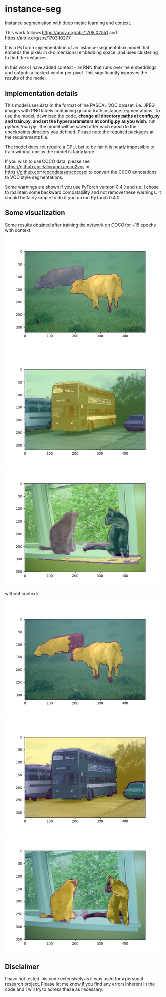 # instance-seg
Instance segmentation with deep metric learning and context.

This work follows https://arxiv.org/abs/1708.02551 and https://arxiv.org/abs/1703.10277

It is a PyTorch implementation of an instance-segmentation model that embeds the pixels in d-dimensional
embedding space, and uses clustering to find the instances.

In this work I have added context - an RNN that runs over the embeddings and outputs a context vector
per pixel. This significantly improves the results of the model.

## Implementation details
This model uses data in the format of the PASCAL VOC dataset, i.e. JPEG images with PNG labels containing 
ground truth instance segmentations. To use the model, download the code, **change all directory paths 
at config.py and train.py, and set the hyperparameters at config.py as you wish.**
run *python train.py*. The model will be saved after each epoch to the checkpoints directory you
defined. Please note the required packages at the requirements file.

The model does not require a GPU, but to be fair it is nearly impossible to train without one as the model is 
fairly large. 

If you wish to use COCO data, please see https://github.com/alicranck/coco2voc or https://github.com/cocodataset/cocoapi to 
convert the COCO annotations to VOC style segmentations.

Some warnings are shown if you use PyTorch version 0.4.0 and up. I chose to maintain some backward compatability
and not remove these warnings. It should be fairly simple to do if you do run PyTorch 0.4.0.


## Some visualization
Some results obtained after training the network on COCO for ~15 epochs with context:
![sample_image_1](/images/sample_1.png)
![sample_image_2](/images/sample_2.png)
![sample_image_3](/images/sample_3.png)

without context:


![sample_image_no_1](/images/sample_no_1.png)
![sample_image_no_2](/images/sample_no_2.png)
![sample_image_no_3](/images/sample_no_3.png)


## Disclaimer
I have not tested this code extensively as it was used for a personal research project. Please let me know if you find any 
errors inherent in the code and I will try to adress these as necessary.


